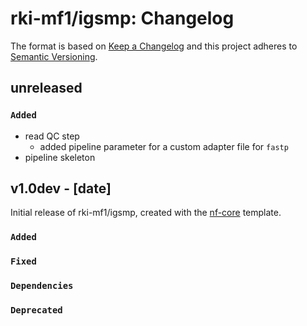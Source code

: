 # rki-mf1/igsmp: Changelog

The format is based on [Keep a Changelog](https://keepachangelog.com/en/1.0.0/)
and this project adheres to [Semantic Versioning](https://semver.org/spec/v2.0.0.html).

## unreleased

### `Added`

- read QC step
  - added pipeline parameter for a custom adapter file for `fastp`
- pipeline skeleton

## v1.0dev - [date]

Initial release of rki-mf1/igsmp, created with the [nf-core](https://nf-co.re/) template.

### `Added`

### `Fixed`

### `Dependencies`

### `Deprecated`
